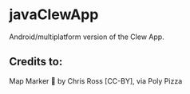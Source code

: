 # javaClewApp

Android/multiplatform version of the Clew App.

## Credits to:
Map Marker 📍 by Chris Ross [CC-BY], via Poly Pizza
